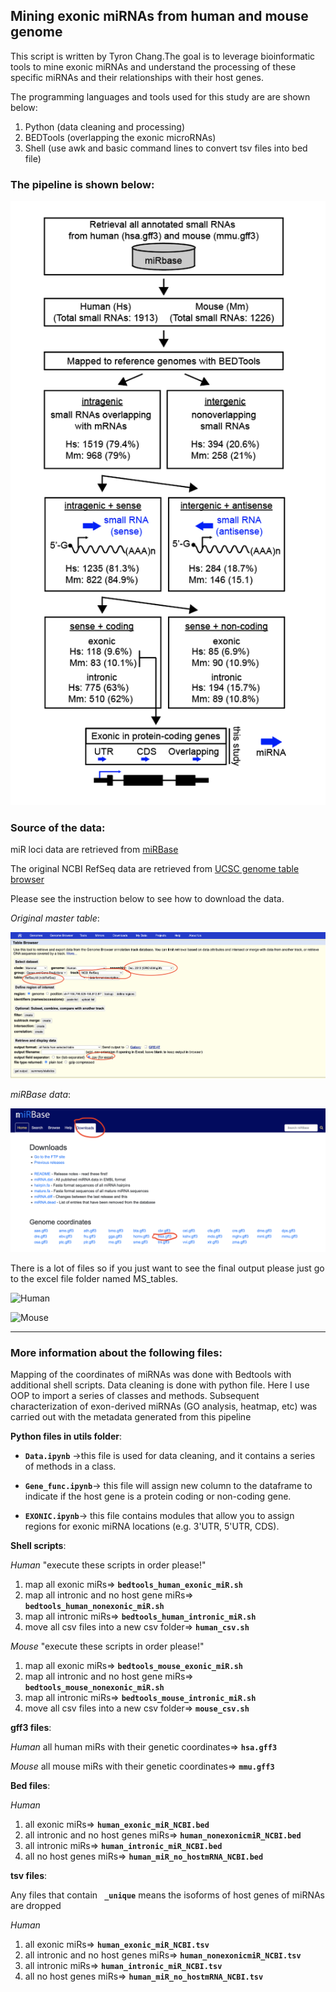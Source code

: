 ##               Mining exonic miRNAs from human and mouse genome


This script is written by Tyron Chang.The goal is to leverage bioinformatic tools to mine exonic miRNAs and understand the processing of these specific miRNAs and their relationships with their host genes.

The programming languages and tools used for this study are are shown below:
1. Python (data cleaning and processing)
2. BEDTools (overlapping the exonic microRNAs)
3. Shell (use awk and basic command lines to convert tsv files into bed file)


### The pipeline is shown below:
![Model](./exonic_miR_pipeline.png)

### Source of the data:

miR loci data are retrieved from [miRBase](https://www.mirbase.org/download/)

The original NCBI RefSeq data are retrieved from [UCSC genome table browser](https://genome.ucsc.edu/cgi-bin/hgTables)

Please see the instruction below to see how to download the data.

*Original master table*:

![UCSC](./UCSC.png)

*miRBase data*:

![miRBase](./miRBase.png)


There is a lot of files so if you just want to see the final output please just go to the excel file folder named MS_tables. 

![Human](https://img.shields.io/badge/Human-red)





![Mouse](https://img.shields.io/badge/Mouse-blue)



-----------------------------------------------------------------------------------------------


### More information about the following files:
Mapping of the coordinates of miRNAs was done with Bedtools with additional shell scripts. Data cleaning is done with python file. Here I use OOP to import a series of classes and methods. Subsequent characterization of exon-derived miRNAs (GO analysis, heatmap, etc) was carried out with the metadata generated from this pipeline


**Python files in utils folder**:

*  **`Data.ipynb`** ->this file is used for data cleaning, and it contains a series of methods in a class.

* **`Gene_func.ipynb`**-> this file will assign new column to the dataframe to indicate if the host gene is a protein coding or non-coding gene.

* **`EXONIC.ipynb`**-> this file contains modules that allow you to assign regions for exonic miRNA locations (e.g. 3'UTR, 5'UTR, CDS).


**Shell scripts**:

*Human*
"execute these scripts in order please!"
1. map all exonic miRs=> **`bedtools_human_exonic_miR.sh`**
2. map all intronic and no host gene miRs=> **`bedtools_human_nonexonic_miR.sh`**
3. map all intronic miRs=> **`bedtools_human_intronic_miR.sh`**
4. move all csv files into a new csv folder=> **`human_csv.sh`**

*Mouse*
"execute these scripts in order please!"
1. map all exonic miRs=> **`bedtools_mouse_exonic_miR.sh`**
2. map all intronic and no host gene miRs=> **`bedtools_mouse_nonexonic_miR.sh`**
3. map all intronic miRs=> **`bedtools_mouse_intronic_miR.sh`**
4. move all csv files into a new csv folder=> **`mouse_csv.sh`**



**gff3 files**:

*Human*
all human miRs with their genetic coordinates=> **`hsa.gff3`**

*Mouse*
all mouse miRs with their genetic coordinates=> **`mmu.gff3`**


**Bed files**:

*Human*
1. all exonic miRs=> **`human_exonic_miR_NCBI.bed`**
2. all intronic and no host genes miRs=> **`human_nonexonicmiR_NCBI.bed`**
3. all intronic miRs=> **`human_intronic_miR_NCBI.bed`**
4. all no host genes miRs=> **`human_miR_no_hostmRNA_NCBI.bed`**

**tsv files**:

Any files that contain **` _unique`** means the isoforms of host genes of miRNAs are dropped

*Human*
1. all exonic miRs=> **`human_exonic_miR_NCBI.tsv`**
2. all intronic and no host genes miRs=> **`human_nonexonicmiR_NCBI.tsv`**
3. all intronic miRs=> **`human_intronic_miR_NCBI.tsv`**
4. all no host genes miRs=> **`human_miR_no_hostmRNA_NCBI.tsv`**


